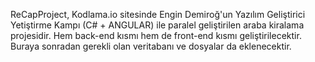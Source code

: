 ReCapProject,
Kodlama.io sitesinde Engin Demiroğ'un Yazılım Geliştirici Yetiştirme Kampı (C# + ANGULAR) ile paralel geliştirilen araba kiralama projesidir.
Hem back-end kısmı hem de front-end kısmı geliştirilecektir.
Buraya sonradan gerekli olan veritabanı ve dosyalar da eklenecektir.
